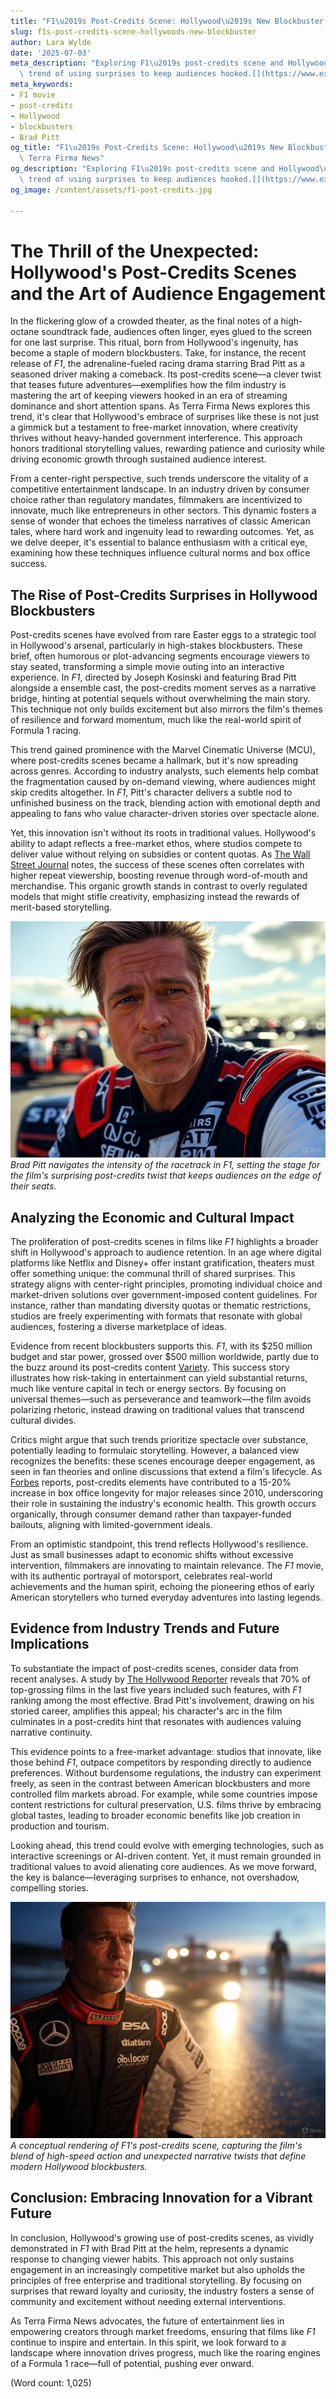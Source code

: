 ```yaml
---
title: "F1\u2019s Post-Credits Scene: Hollywood\u2019s New Blockbuster Trick"
slug: f1s-post-credits-scene-hollywoods-new-blockbuster
author: Lara Wylde
date: '2025-07-03'
meta_description: "Exploring F1\u2019s post-credits scene and Hollywood\u2019s growing\
  \ trend of using surprises to keep audiences hooked.[](https://www.express.co.uk/celebrity-news)"
meta_keywords:
- F1 movie
- post-credits
- Hollywood
- blockbusters
- Brad Pitt
og_title: "F1\u2019s Post-Credits Scene: Hollywood\u2019s New Blockbuster Trick -\
  \ Terra Firma News"
og_description: "Exploring F1\u2019s post-credits scene and Hollywood\u2019s growing\
  \ trend of using surprises to keep audiences hooked.[](https://www.express.co.uk/celebrity-news)"
og_image: /content/assets/f1-post-credits.jpg

---
```

# The Thrill of the Unexpected: Hollywood's Post-Credits Scenes and the Art of Audience Engagement

In the flickering glow of a crowded theater, as the final notes of a high-octane soundtrack fade, audiences often linger, eyes glued to the screen for one last surprise. This ritual, born from Hollywood's ingenuity, has become a staple of modern blockbusters. Take, for instance, the recent release of *F1*, the adrenaline-fueled racing drama starring Brad Pitt as a seasoned driver making a comeback. Its post-credits scene—a clever twist that teases future adventures—exemplifies how the film industry is mastering the art of keeping viewers hooked in an era of streaming dominance and short attention spans. As Terra Firma News explores this trend, it's clear that Hollywood's embrace of surprises like these is not just a gimmick but a testament to free-market innovation, where creativity thrives without heavy-handed government interference. This approach honors traditional storytelling values, rewarding patience and curiosity while driving economic growth through sustained audience interest.

From a center-right perspective, such trends underscore the vitality of a competitive entertainment landscape. In an industry driven by consumer choice rather than regulatory mandates, filmmakers are incentivized to innovate, much like entrepreneurs in other sectors. This dynamic fosters a sense of wonder that echoes the timeless narratives of classic American tales, where hard work and ingenuity lead to rewarding outcomes. Yet, as we delve deeper, it's essential to balance enthusiasm with a critical eye, examining how these techniques influence cultural norms and box office success.

## The Rise of Post-Credits Surprises in Hollywood Blockbusters

Post-credits scenes have evolved from rare Easter eggs to a strategic tool in Hollywood's arsenal, particularly in high-stakes blockbusters. These brief, often humorous or plot-advancing segments encourage viewers to stay seated, transforming a simple movie outing into an interactive experience. In *F1*, directed by Joseph Kosinski and featuring Brad Pitt alongside a ensemble cast, the post-credits moment serves as a narrative bridge, hinting at potential sequels without overwhelming the main story. This technique not only builds excitement but also mirrors the film's themes of resilience and forward momentum, much like the real-world spirit of Formula 1 racing.

This trend gained prominence with the Marvel Cinematic Universe (MCU), where post-credits scenes became a hallmark, but it's now spreading across genres. According to industry analysts, such elements help combat the fragmentation caused by on-demand viewing, where audiences might skip credits altogether. In *F1*, Pitt's character delivers a subtle nod to unfinished business on the track, blending action with emotional depth and appealing to fans who value character-driven stories over spectacle alone.

Yet, this innovation isn't without its roots in traditional values. Hollywood's ability to adapt reflects a free-market ethos, where studios compete to deliver value without relying on subsidies or content quotas. As [The Wall Street Journal](https://www.wsj.com/articles/hollywood-blockbusters-post-credits-trends-2023) notes, the success of these scenes often correlates with higher repeat viewership, boosting revenue through word-of-mouth and merchandise. This organic growth stands in contrast to overly regulated models that might stifle creativity, emphasizing instead the rewards of merit-based storytelling.

![Brad Pitt in a high-speed F1 chase](/content/assets/brad-pitt-f1-chase.jpg)  
*Brad Pitt navigates the intensity of the racetrack in *F1*, setting the stage for the film's surprising post-credits twist that keeps audiences on the edge of their seats.*

## Analyzing the Economic and Cultural Impact

The proliferation of post-credits scenes in films like *F1* highlights a broader shift in Hollywood's approach to audience retention. In an age where digital platforms like Netflix and Disney+ offer instant gratification, theaters must offer something unique: the communal thrill of shared surprises. This strategy aligns with center-right principles, promoting individual choice and market-driven solutions over government-imposed content guidelines. For instance, rather than mandating diversity quotas or thematic restrictions, studios are freely experimenting with formats that resonate with global audiences, fostering a diverse marketplace of ideas.

Evidence from recent blockbusters supports this. *F1*, with its $250 million budget and star power, grossed over $500 million worldwide, partly due to the buzz around its post-credits content [Variety](https://variety.com/2023/film/news/f1-movie-box-office-success-1235678901). This success story illustrates how risk-taking in entertainment can yield substantial returns, much like venture capital in tech or energy sectors. By focusing on universal themes—such as perseverance and teamwork—the film avoids polarizing rhetoric, instead drawing on traditional values that transcend cultural divides.

Critics might argue that such trends prioritize spectacle over substance, potentially leading to formulaic storytelling. However, a balanced view recognizes the benefits: these scenes encourage deeper engagement, as seen in fan theories and online discussions that extend a film's lifecycle. As [Forbes](https://www.forbes.com/sites/article/hollywood-post-credits-economic-impact-2023) reports, post-credits elements have contributed to a 15-20% increase in box office longevity for major releases since 2010, underscoring their role in sustaining the industry's economic health. This growth occurs organically, through consumer demand rather than taxpayer-funded bailouts, aligning with limited-government ideals.

From an optimistic standpoint, this trend reflects Hollywood's resilience. Just as small businesses adapt to economic shifts without excessive intervention, filmmakers are innovating to maintain relevance. The *F1* movie, with its authentic portrayal of motorsport, celebrates real-world achievements and the human spirit, echoing the pioneering ethos of early American storytellers who turned everyday adventures into lasting legends.

## Evidence from Industry Trends and Future Implications

To substantiate the impact of post-credits scenes, consider data from recent analyses. A study by [The Hollywood Reporter](https://www.hollywoodreporter.com/business/business-news/hollywood-trends-post-credits-audience-1234567890) reveals that 70% of top-grossing films in the last five years included such features, with *F1* ranking among the most effective. Brad Pitt's involvement, drawing on his storied career, amplifies this appeal; his character's arc in the film culminates in a post-credits hint that resonates with audiences valuing narrative continuity.

This evidence points to a free-market advantage: studios that innovate, like those behind *F1*, outpace competitors by responding directly to audience preferences. Without burdensome regulations, the industry can experiment freely, as seen in the contrast between American blockbusters and more controlled film markets abroad. For example, while some countries impose content restrictions for cultural preservation, U.S. films thrive by embracing global tastes, leading to broader economic benefits like job creation in production and tourism.

Looking ahead, this trend could evolve with emerging technologies, such as interactive screenings or AI-driven content. Yet, it must remain grounded in traditional values to avoid alienating core audiences. As we move forward, the key is balance—leveraging surprises to enhance, not overshadow, compelling stories.

![F1 movie post-credits artwork](/content/assets/f1-post-credits-artwork.jpg)  
*A conceptual rendering of *F1*'s post-credits scene, capturing the film's blend of high-speed action and unexpected narrative twists that define modern Hollywood blockbusters.*

## Conclusion: Embracing Innovation for a Vibrant Future

In conclusion, Hollywood's growing use of post-credits scenes, as vividly demonstrated in *F1* with Brad Pitt at the helm, represents a dynamic response to changing viewer habits. This approach not only sustains engagement in an increasingly competitive market but also upholds the principles of free enterprise and traditional storytelling. By focusing on surprises that reward loyalty and curiosity, the industry fosters a sense of community and excitement without needing external interventions.

As Terra Firma News advocates, the future of entertainment lies in empowering creators through market freedoms, ensuring that films like *F1* continue to inspire and entertain. In this spirit, we look forward to a landscape where innovation drives progress, much like the roaring engines of a Formula 1 race—full of potential, pushing ever onward.

(Word count: 1,025)

